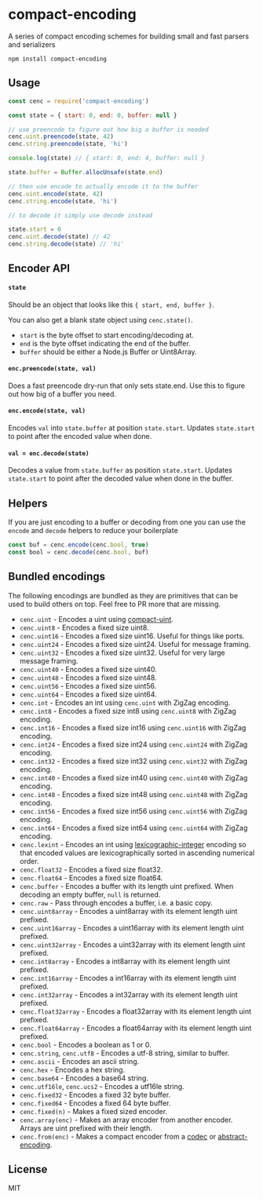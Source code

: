 # compact-encoding

A series of compact encoding schemes for building small and fast parsers and serializers

```
npm install compact-encoding
```

## Usage

``` js
const cenc = require('compact-encoding')

const state = { start: 0, end: 0, buffer: null }

// use preencode to figure out how big a buffer is needed
cenc.uint.preencode(state, 42)
cenc.string.preencode(state, 'hi')

console.log(state) // { start: 0, end: 4, buffer: null }

state.buffer = Buffer.allocUnsafe(state.end)

// then use encode to actually encode it to the buffer
cenc.uint.encode(state, 42)
cenc.string.encode(state, 'hi')

// to decode it simply use decode instead

state.start = 0
cenc.uint.decode(state) // 42
cenc.string.decode(state) // 'hi'
```

## Encoder API

#### `state`

Should be an object that looks like this `{ start, end, buffer }`.

You can also get a blank state object using `cenc.state()`.

* `start` is the byte offset to start encoding/decoding at.
* `end` is the byte offset indicating the end of the buffer.
* `buffer` should be either a Node.js Buffer or Uint8Array.

#### `enc.preencode(state, val)`

Does a fast preencode dry-run that only sets state.end.
Use this to figure out how big of a buffer you need.

#### `enc.encode(state, val)`

Encodes `val` into `state.buffer` at position `state.start`.
Updates `state.start` to point after the encoded value when done.

#### `val = enc.decode(state)`

Decodes a value from `state.buffer` as position `state.start`.
Updates `state.start` to point after the decoded value when done in the buffer.

## Helpers

If you are just encoding to a buffer or decoding from one you can use the `encode` and `decode` helpers
to reduce your boilerplate

``` js
const buf = cenc.encode(cenc.bool, true)
const bool = cenc.decode(cenc.bool, buf)
```

## Bundled encodings

The following encodings are bundled as they are primitives that can be used
to build others on top. Feel free to PR more that are missing.

* `cenc.uint` - Encodes a uint using [compact-uint](https://github.com/mafintosh/compact-uint).
* `cenc.uint8` - Encodes a fixed size uint8.
* `cenc.uint16` - Encodes a fixed size uint16. Useful for things like ports.
* `cenc.uint24` - Encodes a fixed size uint24. Useful for message framing.
* `cenc.uint32` - Encodes a fixed size uint32. Useful for very large message framing.
* `cenc.uint40` - Encodes a fixed size uint40.
* `cenc.uint48` - Encodes a fixed size uint48.
* `cenc.uint56` - Encodes a fixed size uint56.
* `cenc.uint64` - Encodes a fixed size uint64.
* `cenc.int` - Encodes an int using `cenc.uint` with ZigZag encoding.
* `cenc.int8` - Encodes a fixed size int8 using `cenc.uint8` with ZigZag encoding.
* `cenc.int16` - Encodes a fixed size int16 using `cenc.uint16` with ZigZag encoding.
* `cenc.int24` - Encodes a fixed size int24 using `cenc.uint24` with ZigZag encoding.
* `cenc.int32` - Encodes a fixed size int32 using `cenc.uint32` with ZigZag encoding.
* `cenc.int40` - Encodes a fixed size int40 using `cenc.uint40` with ZigZag encoding.
* `cenc.int48` - Encodes a fixed size int48 using `cenc.uint48` with ZigZag encoding.
* `cenc.int56` - Encodes a fixed size int56 using `cenc.uint56` with ZigZag encoding.
* `cenc.int64` - Encodes a fixed size int64 using `cenc.uint64` with ZigZag encoding.
* `cenc.lexint` - Encodes an int using [lexicographic-integer](https://github.com/substack/lexicographic-integer) encoding so that encoded values are lexicographically sorted in ascending numerical order.
* `cenc.float32` - Encodes a fixed size float32.
* `cenc.float64` - Encodes a fixed size float64.
* `cenc.buffer` - Encodes a buffer with its length uint prefixed. When decoding an empty buffer, `null` is returned.
* `cenc.raw` - Pass through encodes a buffer, i.e. a basic copy.
* `cenc.uint8array` - Encodes a uint8array with its element length uint prefixed.
* `cenc.uint16array` - Encodes a uint16array with its element length uint prefixed.
* `cenc.uint32array` - Encodes a uint32array with its element length uint prefixed.
* `cenc.int8array` - Encodes a int8array with its element length uint prefixed.
* `cenc.int16array` - Encodes a int16array with its element length uint prefixed.
* `cenc.int32array` - Encodes a int32array with its element length uint prefixed.
* `cenc.float32array` - Encodes a float32array with its element length uint prefixed.
* `cenc.float64array` - Encodes a float64array with its element length uint prefixed.
* `cenc.bool` - Encodes a boolean as 1 or 0.
* `cenc.string`, `cenc.utf8` - Encodes a utf-8 string, similar to buffer.
* `cenc.ascii` - Encodes an ascii string.
* `cenc.hex` - Encodes a hex string.
* `cenc.base64` - Encodes a base64 string.
* `cenc.utf16le`, `cenc.ucs2` - Encodes a utf16le string.
* `cenc.fixed32` - Encodes a fixed 32 byte buffer.
* `cenc.fixed64` - Encodes a fixed 64 byte buffer.
* `cenc.fixed(n)` - Makes a fixed sized encoder.
* `cenc.array(enc)` - Makes an array encoder from another encoder. Arrays are uint prefixed with their length.
* `cenc.from(enc)` - Makes a compact encoder from a [codec](https://github.com/mafintosh/codecs) or [abstract-encoding](https://github.com/mafintosh/abstract-encoding).

## License

MIT
